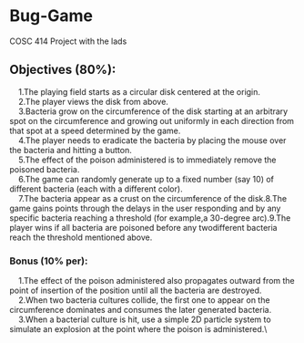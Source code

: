 # Bug-Game
COSC 414 Project with the lads

## Objectives (80%): ##

  &nbsp;&nbsp;&nbsp;&nbsp;1.The playing field starts as a circular disk centered at the origin.\
  &nbsp;&nbsp;&nbsp;&nbsp;2.The player views the disk from above.\
  &nbsp;&nbsp;&nbsp;&nbsp;3.Bacteria grow on the circumference of the disk starting at an arbitrary spot on the circumference and growing out uniformly in each direction from that spot at a speed determined by the game.\
  &nbsp;&nbsp;&nbsp;&nbsp;4.The player needs to eradicate the bacteria by placing the mouse over the bacteria and hitting a button.\
  &nbsp;&nbsp;&nbsp;&nbsp;5.The effect of the poison administered is to immediately remove the poisoned bacteria.\
  &nbsp;&nbsp;&nbsp;&nbsp;6.The game can randomly generate up to a fixed number (say 10) of different bacteria (each with a different color).\
  &nbsp;&nbsp;&nbsp;&nbsp;7.The bacteria appear as a crust on the circumference of the disk.8.The game gains points through the delays in the user responding and by any specific bacteria reaching a threshold (for example,a 30-degree arc).9.The player wins if all  bacteria are poisoned before any twodifferent bacteria reach the threshold mentioned above.
    
### Bonus (10% per): ###

  &nbsp;&nbsp;&nbsp;&nbsp;1.The effect of the poison administered also propagates outward from the point of insertion of the position until all the bacteria are destroyed.\
  &nbsp;&nbsp;&nbsp;&nbsp;2.When two bacteria cultures collide, the first one to appear on the circumference dominates and consumes the later generated bacteria.\
  &nbsp;&nbsp;&nbsp;&nbsp;3.When a bacterial culture is hit, use a simple 2D particle system to simulate an explosion at the point where the poison is administered.\
